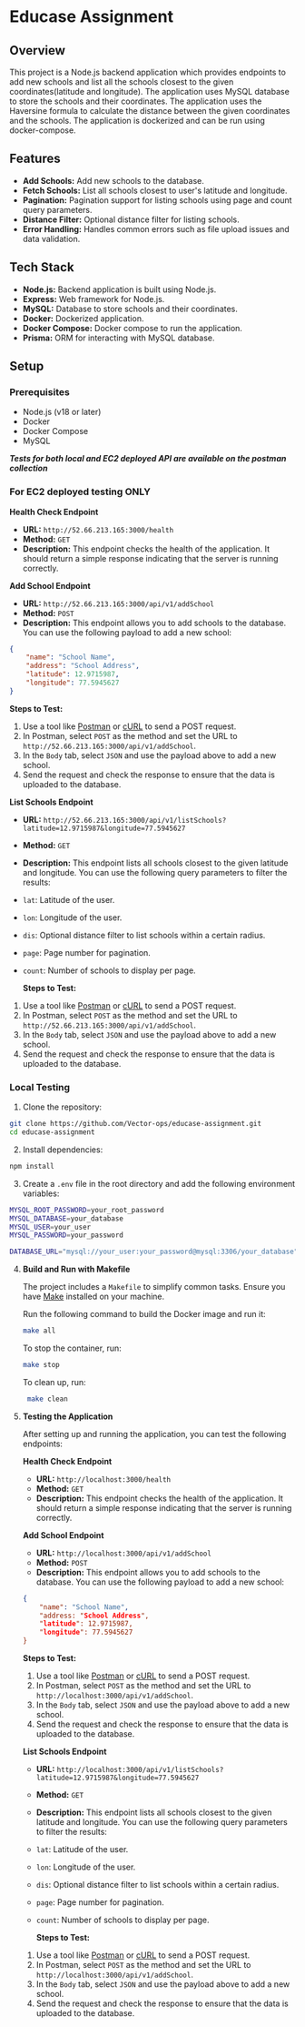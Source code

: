 # Educase Assignment

## Overview

This project is a Node.js backend application which provides endpoints to add new schools and list all the schools closest to the given coordinates(latitude and longitude). The application uses MySQL database to store the schools and their coordinates. The application uses the Haversine formula to calculate the distance between the given coordinates and the schools. The application is dockerized and can be run using docker-compose.

## Features

-   **Add Schools:** Add new schools to the database.
-   **Fetch Schools:** List all schools closest to user's latitude and longitude.
-   **Pagination:** Pagination support for listing schools using page and count query parameters.
-   **Distance Filter:** Optional distance filter for listing schools.
-   **Error Handling:** Handles common errors such as file upload issues and data validation.

## Tech Stack

-   **Node.js:** Backend application is built using Node.js.
-   **Express:** Web framework for Node.js.
-   **MySQL:** Database to store schools and their coordinates.
-   **Docker:** Dockerized application.
-   **Docker Compose:** Docker compose to run the application.
-   **Prisma:** ORM for interacting with MySQL database.

## Setup

### Prerequisites

-   Node.js (v18 or later)
-   Docker
-   Docker Compose
-   MySQL

_**Tests for both local and EC2 deployed API are available on the postman collection**_

### For EC2 deployed testing ONLY

**Health Check Endpoint**

-   **URL:** `http://52.66.213.165:3000/health`
-   **Method:** `GET`
-   **Description:** This endpoint checks the health of the application. It should return a simple response indicating that the server is running correctly.

**Add School Endpoint**

-   **URL:** `http://52.66.213.165:3000/api/v1/addSchool`
-   **Method:** `POST`
-   **Description:** This endpoint allows you to add schools to the database. You can use the following payload to add a new school:

```json
{
	"name": "School Name",
	"address": "School Address",
	"latitude": 12.9715987,
	"longitude": 77.5945627
}
```

**Steps to Test:**

1. Use a tool like [Postman](https://www.postman.com/) or [cURL](https://curl.se/) to send a POST request.
2. In Postman, select `POST` as the method and set the URL to `http://52.66.213.165:3000/api/v1/addSchool`.
3. In the `Body` tab, select `JSON` and use the payload above to add a new school.
4. Send the request and check the response to ensure that the data is uploaded to the database.

**List Schools Endpoint**

-   **URL:** `http://52.66.213.165:3000/api/v1/listSchools?latitude=12.9715987&longitude=77.5945627`
-   **Method:** `GET`
-   **Description:** This endpoint lists all schools closest to the given latitude and longitude. You can use the following query parameters to filter the results:
-   `lat`: Latitude of the user.
-   `lon`: Longitude of the user.
-   `dis`: Optional distance filter to list schools within a certain radius.
-   `page`: Page number for pagination.
-   `count`: Number of schools to display per page.

    **Steps to Test:**

1. Use a tool like [Postman](https://www.postman.com/) or [cURL](https://curl.se/) to send a POST request.
2. In Postman, select `POST` as the method and set the URL to `http://52.66.213.165:3000/api/v1/addSchool`.
3. In the `Body` tab, select `JSON` and use the payload above to add a new school.
4. Send the request and check the response to ensure that the data is uploaded to the database.

### Local Testing

1. Clone the repository:

```bash
git clone https://github.com/Vector-ops/educase-assignment.git
cd educase-assignment
```

2. Install dependencies:

```bash
npm install
```

3. Create a `.env` file in the root directory and add the following environment variables:

```bash
MYSQL_ROOT_PASSWORD=your_root_password
MYSQL_DATABASE=your_database
MYSQL_USER=your_user
MYSQL_PASSWORD=your_password

DATABASE_URL="mysql://your_user:your_password@mysql:3306/your_database"
```

4.  **Build and Run with Makefile**

    The project includes a `Makefile` to simplify common tasks. Ensure you have [Make](https://www.gnu.org/software/make/) installed on your machine.

    Run the following command to build the Docker image and run it:

    ```bash
    make all
    ```

    To stop the container, run:

    ```bash
    make stop
    ```

    To clean up, run:

    ```bash
     make clean
    ```

5.  **Testing the Application**

    After setting up and running the application, you can test the following endpoints:

    **Health Check Endpoint**

    -   **URL:** `http://localhost:3000/health`
    -   **Method:** `GET`
    -   **Description:** This endpoint checks the health of the application. It should return a simple response indicating that the server is running correctly.

    **Add School Endpoint**

    -   **URL:** `http://localhost:3000/api/v1/addSchool`
    -   **Method:** `POST`
    -   **Description:** This endpoint allows you to add schools to the database. You can use the following payload to add a new school:

    ```json
    {
        "name": "School Name",
        "address: "School Address",
        "latitude": 12.9715987,
        "longitude": 77.5945627
    }
    ```

    **Steps to Test:**

    1. Use a tool like [Postman](https://www.postman.com/) or [cURL](https://curl.se/) to send a POST request.
    2. In Postman, select `POST` as the method and set the URL to `http://localhost:3000/api/v1/addSchool`.
    3. In the `Body` tab, select `JSON` and use the payload above to add a new school.
    4. Send the request and check the response to ensure that the data is uploaded to the database.

    **List Schools Endpoint**

    -   **URL:** `http://localhost:3000/api/v1/listSchools?latitude=12.9715987&longitude=77.5945627`
    -   **Method:** `GET`
    -   **Description:** This endpoint lists all schools closest to the given latitude and longitude. You can use the following query parameters to filter the results:
    -   `lat`: Latitude of the user.
    -   `lon`: Longitude of the user.
    -   `dis`: Optional distance filter to list schools within a certain radius.
    -   `page`: Page number for pagination.
    -   `count`: Number of schools to display per page.

        **Steps to Test:**

    1. Use a tool like [Postman](https://www.postman.com/) or [cURL](https://curl.se/) to send a POST request.
    2. In Postman, select `POST` as the method and set the URL to `http://localhost:3000/api/v1/addSchool`.
    3. In the `Body` tab, select `JSON` and use the payload above to add a new school.
    4. Send the request and check the response to ensure that the data is uploaded to the database.
